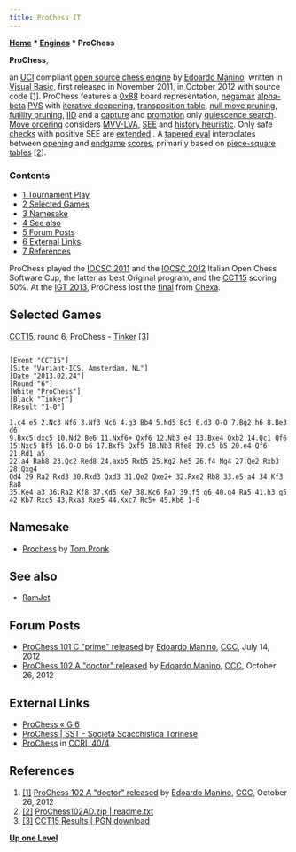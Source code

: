 ```yaml
---
title: ProChess IT
---
```

**[Home](Home "Home") \* [Engines](Engines "Engines") \* ProChess**


**ProChess**,  

an [UCI](UCI "UCI") compliant [open source chess engine](Category:Open_Source "Category:Open Source") by [Edoardo Manino](Edoardo_Manino "Edoardo Manino"), written in [Visual Basic](Basic#VB "Basic"), first released in November 2011, in October 2012 with source code <a id="cite-note-1" href="#cite-ref-1">[1]</a>. 
ProChess features a [0x88](0x88 "0x88") board representation, [negamax](Negamax "Negamax") [alpha-beta](Alpha-Beta "Alpha-Beta") [PVS](Principal_Variation_Search "Principal Variation Search") with [iterative deepening](Iterative_Deepening "Iterative Deepening"), [transposition table](Transposition_Table "Transposition Table"), [null move pruning](Null_Move_Pruning "Null Move Pruning"), [futility pruning](Futility_Pruning "Futility Pruning"), [IID](Internal_Iterative_Deepening "Internal Iterative Deepening") and a [capture](Captures "Captures") and [promotion](Promotions "Promotions") only [quiescence search](Quiescence_Search "Quiescence Search"). [Move ordering](Move_Ordering "Move Ordering") considers [MVV-LVA](MVV-LVA "MVV-LVA"), [SEE](Static_Exchange_Evaluation "Static Exchange Evaluation") and [history heuristic](History_Heuristic "History Heuristic"). Only safe [checks](Check "Check") with positive SEE are [extended](Check_Extensions "Check Extensions") . 
A [tapered eval](Tapered_Eval "Tapered Eval") interpolates between [opening](Opening "Opening") and [endgame](Endgame "Endgame") [scores](Score "Score"), primarily based on [piece-square tables](Piece-Square_Tables "Piece-Square Tables") <a id="cite-note-2" href="#cite-ref-2">[2]</a>. 



### Contents


* [1 Tournament Play](#tournament-play)
* [2 Selected Games](#selected-games)
* [3 Namesake](#namesake)
* [4 See also](#see-also)
* [5 Forum Posts](#forum-posts)
* [6 External Links](#external-links)
* [7 References](#references)






ProChess played the [IOCSC 2011](IOCSC_2011 "IOCSC 2011") and the [IOCSC 2012](IOCSC_2012 "IOCSC 2012") Italian Open Chess Software Cup, the latter as best Original program, and the [CCT15](CCT15 "CCT15") scoring 50%. At the [IGT 2013](IGT_2013 "IGT 2013"), ProChess lost the [final](IGT_2013#Final "IGT 2013") from [Chexa](Chexa "Chexa").



## Selected Games


[CCT15](CCT15 "CCT15"), round 6, ProChess - [Tinker](Tinker "Tinker") <a id="cite-note-3" href="#cite-ref-3">[3]</a>




```

[Event "CCT15"]
[Site "Variant-ICS, Amsterdam, NL"]
[Date "2013.02.24"]
[Round "6"]
[White "ProChess"]
[Black "Tinker"]
[Result "1-0"]

1.c4 e5 2.Nc3 Nf6 3.Nf3 Nc6 4.g3 Bb4 5.Nd5 Bc5 6.d3 O-O 7.Bg2 h6 8.Be3 d6 
9.Bxc5 dxc5 10.Nd2 Be6 11.Nxf6+ Qxf6 12.Nb3 e4 13.Bxe4 Qxb2 14.Qc1 Qf6 
15.Nxc5 Bf5 16.O-O b6 17.Bxf5 Qxf5 18.Nb3 Rfe8 19.c5 b5 20.e4 Qf6 21.Rd1 a5 
22.a4 Rab8 23.Qc2 Red8 24.axb5 Rxb5 25.Kg2 Ne5 26.f4 Ng4 27.Qe2 Rxb3 28.Qxg4 
Qd4 29.Ra2 Rxd3 30.Rxd3 Qxd3 31.Qe2 Qxe2+ 32.Rxe2 Rb8 33.e5 a4 34.Kf3 Ra8 
35.Ke4 a3 36.Ra2 Kf8 37.Kd5 Ke7 38.Kc6 Ra7 39.f5 g6 40.g4 Ra5 41.h3 g5
42.Kb7 Rxc5 43.Rxa3 Rxe5 44.Kxc7 Rc5+ 45.Kb6 1-0

```

## Namesake


* [Prochess](Prochess "Prochess") by [Tom Pronk](Tom_Pronk "Tom Pronk")


## See also


* [RamJet](RamJet "RamJet")


## Forum Posts


* [ProChess 101 C "prime" released](http://www.talkchess.com/forum/viewtopic.php?t=44422) by [Edoardo Manino](Edoardo_Manino "Edoardo Manino"), [CCC](CCC "CCC"), July 14, 2012
* [ProChess 102 A "doctor" released](http://www.talkchess.com/forum/viewtopic.php?t=45745) by [Edoardo Manino](Edoardo_Manino "Edoardo Manino"), [CCC](CCC "CCC"), October 26, 2012


## External Links


* [ProChess « G 6](https://www.g-sei.org/prochess/)
* [ProChess | SST - Società Scacchistica Torinese](http://www.scacchisticatorinese.it/nuovo_portale/argomento_det.php?codice_argomento=367)
* [ProChess](http://ccrl.chessdom.com/ccrl/404/cgi/compare_engines.cgi?family=ProChess&print=Rating+list&print=Results+table&print=LOS+table&print=Ponder+hit+table&print=Eval+difference+table&print=Comopp+gamenum+table&print=Overlap+table&print=Score+with+common+opponents) in [CCRL 40/4](CCRL "CCRL")


## References


1. <a id="cite-ref-1" href="#cite-note-1">[1]</a> [ProChess 102 A "doctor" released](http://www.talkchess.com/forum/viewtopic.php?t=45745) by [Edoardo Manino](Edoardo_Manino "Edoardo Manino"), [CCC](CCC "CCC"), October 26, 2012
2. <a id="cite-ref-2" href="#cite-note-2">[2]</a> [ProChess102AD.zip | readme.txt](https://www.g-sei.org/prochess/prochess102ad/)
3. <a id="cite-ref-3" href="#cite-note-3">[3]</a> [CCT15 Results | PGN download](https://cctchess.com/cct15-results/)

**[Up one Level](Engines "Engines")**







 

